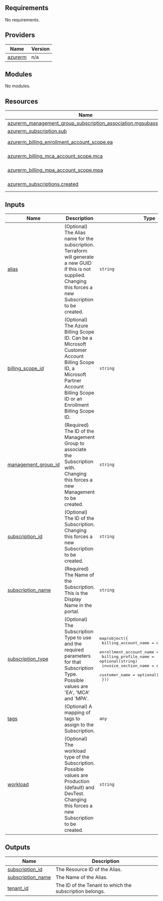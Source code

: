 <!-- BEGIN_TF_DOCS -->
## Requirements

No requirements.

## Providers

| Name | Version |
|------|---------|
| <a name="provider_azurerm"></a> [azurerm](#provider\_azurerm) | n/a |

## Modules

No modules.

## Resources

| Name | Type |
|------|------|
| [azurerm_management_group_subscription_association.mgsubassoc](https://registry.terraform.io/providers/hashicorp/azurerm/latest/docs/resources/management_group_subscription_association) | resource |
| [azurerm_subscription.sub](https://registry.terraform.io/providers/hashicorp/azurerm/latest/docs/resources/subscription) | resource |
| [azurerm_billing_enrollment_account_scope.ea](https://registry.terraform.io/providers/hashicorp/azurerm/latest/docs/data-sources/billing_enrollment_account_scope) | data source |
| [azurerm_billing_mca_account_scope.mca](https://registry.terraform.io/providers/hashicorp/azurerm/latest/docs/data-sources/billing_mca_account_scope) | data source |
| [azurerm_billing_mpa_account_scope.mpa](https://registry.terraform.io/providers/hashicorp/azurerm/latest/docs/data-sources/billing_mpa_account_scope) | data source |
| [azurerm_subscriptions.created](https://registry.terraform.io/providers/hashicorp/azurerm/latest/docs/data-sources/subscriptions) | data source |

## Inputs

| Name | Description | Type | Default | Required |
|------|-------------|------|---------|:--------:|
| <a name="input_alias"></a> [alias](#input\_alias) | (Optional) The Alias name for the subscription. Terraform will generate a new GUID if this is not supplied. Changing this forces a new Subscription to be created. | `string` | `null` | no |
| <a name="input_billing_scope_id"></a> [billing\_scope\_id](#input\_billing\_scope\_id) | (Optional) The Azure Billing Scope ID. Can be a Microsoft Customer Account Billing Scope ID, a Microsoft Partner Account Billing Scope ID or an Enrollment Billing Scope ID. | `string` | `null` | no |
| <a name="input_management_group_id"></a> [management\_group\_id](#input\_management\_group\_id) | (Required) The ID of the Management Group to associate the Subscription with. Changing this forces a new Management to be created. | `string` | `null` | no |
| <a name="input_subscription_id"></a> [subscription\_id](#input\_subscription\_id) | (Optional) The ID of the Subscription. Changing this forces a new Subscription to be created. | `string` | `null` | no |
| <a name="input_subscription_name"></a> [subscription\_name](#input\_subscription\_name) | (Required) The Name of the Subscription. This is the Display Name in the portal. | `string` | `null` | no |
| <a name="input_subscription_type"></a> [subscription\_type](#input\_subscription\_type) | (Optional) The Subscription Type to use and the required parameters for that Subscription Type. Possible values are 'EA', 'MCA' and 'MPA'. | <pre>map(object({<br>    billing_account_name    = optional(string)<br>    enrollment_account_name = optional(string)<br>    billing_profile_name    = optional(string)<br>    invoice_section_name    = optional(string)<br>    customer_name           = optional(string)<br>  }))</pre> | `null` | no |
| <a name="input_tags"></a> [tags](#input\_tags) | (Optional) A mapping of tags to assign to the Subscription. | `any` | `null` | no |
| <a name="input_workload"></a> [workload](#input\_workload) | (Optional) The workload type of the Subscription. Possible values are Production (default) and DevTest. Changing this forces a new Subscription to be created. | `string` | `null` | no |

## Outputs

| Name | Description |
|------|-------------|
| <a name="output_subscription_id"></a> [subscription\_id](#output\_subscription\_id) | The Resource ID of the Alias. |
| <a name="output_subscription_name"></a> [subscription\_name](#output\_subscription\_name) | The Name of the Alias. |
| <a name="output_tenant_id"></a> [tenant\_id](#output\_tenant\_id) | The ID of the Tenant to which the subscription belongs. |
<!-- END_TF_DOCS -->